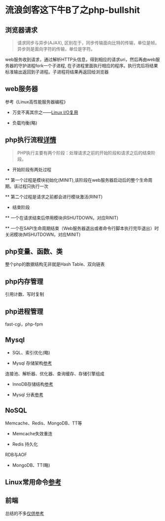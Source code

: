 # 流浪剑客这下牛B了之php-bullshit

## 浏览器请求

> 请求同步与异步(AJAX), 区别在于，同步传输面向比特的传输，单位是帧。异步则是面向字符的传输，单位是字符。

web服务收到请求，通过解析HTTP头信息，得到相应的请求uri，然后再由web服务器的守护进程fork一个子进程,
在子进程里面执行相应的程序。执行完后将结果标准输出返回到子进程。子进程将结果再返回给浏览器


## web服务器

参考《Linux高性能服务器编程》

* 万变不离其宗之——[Linux I/O复用](https://github.com/daniel1988/notebook/blob/master/linux/linux-io-%E5%A4%8D%E7%94%A8.md)

* 负载均衡(略)

## php执行流程[详情](http://www.php-internals.com/book/?p=chapt02/02-01-php-life-cycle-and-zend-engine)

> PHP执行主要有两个阶段：处理请求之前的开始阶段和请求之后的结束阶段。

* 开始阶段有两处过程

** 第一个过程是模块初始化(MINIT),该阶段在web服务器启动后的整个生命周期。该过程只执行一次

** 第二个过程是请求之前都会进行模块激活(RINIT)

* 结束阶段

** 一个在请求结束后停用模块(RSHUTDOWN，对应RINIT)

** 一个在SAPI生命周期结束（Web服务器退出或者命令行脚本执行完毕退出）时关闭模块(MSHUTDOWN，对应MINIT)

## php变量、函数、类

整个php的数据结构无非就是Hash Table、双向链表

## php内存管理

引用计数、写时复制

## php进程管理

fast-cgi，php-fpm

## Mysql

* SQL、索引优化(略)

* Mysql 存储架构[参考](https://github.com/daniel1988/notebook/blob/master/mysql/mysql-1.md)

连接池、解析器、优化器、查询缓存、存储引擎组成

* InnoDB存储结构[参考](https://github.com/daniel1988/notebook/blob/master/mysql/mysql-2.md)

* Mysql 分表[参考](https://github.com/daniel1988/notebook/blob/master/mysql/mysql-3.md)

## NoSQL

Memcache、Redis、MongoDB、TT等

* Memcache失效重连

* Redis 持久化

RDB与AOF

* MongoDB、TT(略)

## Linux常用命令[参考](https://github.com/daniel1988/notebook/tree/master/linux)

## 前端

总结的不多[仅供参考](https://github.com/daniel1988/notebook/tree/master/html5)





